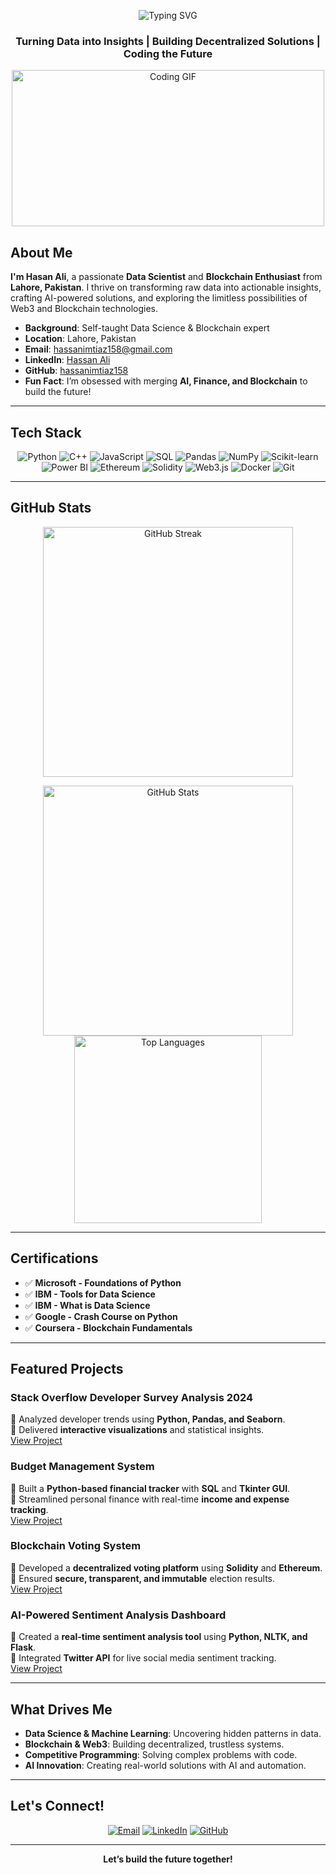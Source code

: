 <p align="center">
  <img src="https://readme-typing-svg.herokuapp.com?font=Fira+Code&size=28&pause=1000&color=00FF99¢er=true&vCenter=true&width=500&lines=Hi,+I'm+Hasan+Ali!;Data+Scientist!+;Blockchain+Innovator!;Python+Developer!" alt="Typing SVG" />
</p>

<h3 align="center">Turning Data into Insights | Building Decentralized Solutions | Coding the Future</h3>

<p align="center">
  <img src="https://media.giphy.com/media/L1R1tvI9svkIWwpVYr/giphy.gif" width="500" height="250" alt="Coding GIF"/>
</p>

##  About Me

 **I'm Hasan Ali**, a passionate **Data Scientist** and **Blockchain Enthusiast** from **Lahore, Pakistan**. I thrive on transforming raw data into actionable insights, crafting AI-powered solutions, and exploring the limitless possibilities of Web3 and Blockchain technologies.

-  **Background**: Self-taught Data Science & Blockchain expert  
-  **Location**: Lahore, Pakistan  
-  **Email**: [hassanimtiaz158@gmail.com](mailto:hassanimtiaz158@gmail.com)  
-  **LinkedIn**: [Hassan Ali](https://www.linkedin.com/in/hassan-ali-61580629a)  
-  **GitHub**: [hassanimtiaz158](https://github.com/hassanimtiaz158)  
-  **Fun Fact**: I’m obsessed with merging **AI, Finance, and Blockchain** to build the future!  

---

##  Tech Stack

<p align="center">
  <img src="https://img.shields.io/badge/Python-3776AB?style=flat-square&logo=python&logoColor=white" alt="Python"/>
  <img src="https://img.shields.io/badge/C++-00599C?style=flat-square&logo=c%2B%2B&logoColor=white" alt="C++"/>
  <img src="https://img.shields.io/badge/JavaScript-F7DF1E?style=flat-square&logo=javascript&logoColor=black" alt="JavaScript"/>
  <img src="https://img.shields.io/badge/SQL-4479A1?style=flat-square&logo=postgresql&logoColor=white" alt="SQL"/>
  <img src="https://img.shields.io/badge/Pandas-150458?style=flat-square&logo=pandas&logoColor=white" alt="Pandas"/>
  <img src="https://img.shields.io/badge/NumPy-013243?style=flat-square&logo=numpy&logoColor=white" alt="NumPy"/>
  <img src="https://img.shields.io/badge/Scikit--learn-F7931E?style=flat-square&logo=scikit-learn&logoColor=white" alt="Scikit-learn"/>
  <img src="https://img.shields.io/badge/Power%20BI-F2C811?style=flat-square&logo=powerbi&logoColor=black" alt="Power BI"/>
  <img src="https://img.shields.io/badge/Ethereum-3C3C3D?style=flat-square&logo=ethereum&logoColor=white" alt="Ethereum"/>
  <img src="https://img.shields.io/badge/Solidity-363636?style=flat-square&logo=solidity&logoColor=white" alt="Solidity"/>
  <img src="https://img.shields.io/badge/Web3.js-F16822?style=flat-square&logo=web3dotjs&logoColor=white" alt="Web3.js"/>
  <img src="https://img.shields.io/badge/Docker-2496ED?style=flat-square&logo=docker&logoColor=white" alt="Docker"/>
  <img src="https://img.shields.io/badge/Git-F05032?style=flat-square&logo=git&logoColor=white" alt="Git"/>
</p>

---

##  GitHub Stats

<p align="center">
  <img src="https://github-readme-streak-stats.herokuapp.com/?user=hassanimtiaz158&theme=onedark&hide_border=true" alt="GitHub Streak" width="400"/>
</p>
<p align="center">
  <img src="https://github-readme-stats.vercel.app/api?username=hassanimtiaz158&show_icons=true&theme=onedark&hide_border=true" alt="GitHub Stats" width="400"/>
  <img src="https://github-readme-stats.vercel.app/api/top-langs/?username=hassanimtiaz158&layout=compact&theme=onedark&hide_border=true" alt="Top Languages" width="300"/>
</p>

---

##  Certifications

- ✅ **Microsoft - Foundations of Python**  
- ✅ **IBM - Tools for Data Science**  
- ✅ **IBM - What is Data Science**  
- ✅ **Google - Crash Course on Python**  
- ✅ **Coursera - Blockchain Fundamentals**  

---

##  Featured Projects

###  **Stack Overflow Developer Survey Analysis 2024**  
🔹 Analyzed developer trends using **Python, Pandas, and Seaborn**.  
🔹 Delivered **interactive visualizations** and statistical insights.  
 [View Project](https://github.com/hassanimtiaz158/stack-overflow-analysis)  

###  **Budget Management System**  
🔹 Built a **Python-based financial tracker** with **SQL** and **Tkinter GUI**.  
🔹 Streamlined personal finance with real-time **income and expense tracking**.  
 [View Project](https://github.com/hassanimtiaz158/budget-management-system)  

###  **Blockchain Voting System**  
🔹 Developed a **decentralized voting platform** using **Solidity** and **Ethereum**.  
🔹 Ensured **secure, transparent, and immutable** election results.  
 [View Project](https://github.com/hassanimtiaz158/blockchain-voting-system)  

###  **AI-Powered Sentiment Analysis Dashboard**  
🔹 Created a **real-time sentiment analysis tool** using **Python, NLTK, and Flask**.  
🔹 Integrated **Twitter API** for live social media sentiment tracking.  
 [View Project](https://github.com/hassanimtiaz158/sentiment-analysis-dashboard)  

---

##  What Drives Me

-  **Data Science & Machine Learning**: Uncovering hidden patterns in data.  
-  **Blockchain & Web3**: Building decentralized, trustless systems.  
-  **Competitive Programming**: Solving complex problems with code.  
-  **AI Innovation**: Creating real-world solutions with AI and automation.  

---

##  Let's Connect!

<p align="center">
  <a href="mailto:hassanimtiaz158@gmail.com"><img src="https://img.shields.io/badge/Email-hassanimtiaz158@gmail.com-red?style=flat-square&logo=gmail&logoColor=white" alt="Email"/></a>
  <a href="https://www.linkedin.com/in/hassan-ali-61580629a"><img src="https://img.shields.io/badge/LinkedIn-Connect-0A66C2?style=flat-square&logo=linkedin&logoColor=white" alt="LinkedIn"/></a>
  <a href="https://github.com/hassanimtiaz158"><img src="https://img.shields.io/badge/GitHub-Follow-181717?style=flat-square&logo=github&logoColor=white" alt="GitHub"/></a>
</p>

---

<p align="center">
  <b>Let’s build the future together! </b>
</p>
